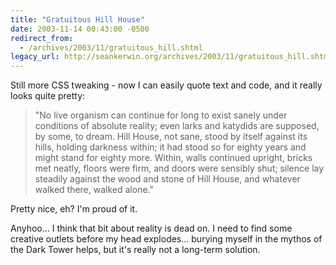 ```yaml
---
title: "Gratuitous Hill House"
date: 2003-11-14 00:43:00 -0500
redirect_from:
  - /archives/2003/11/gratuitous_hill.shtml
legacy_url: http://seankerwin.org/archives/2003/11/gratuitous_hill.shtml
---
```

Still more CSS tweaking - now I can easily quote text and code, and it really looks quite pretty:

> "No live organism can continue for long to exist sanely under conditions of absolute reality; even larks and katydids are supposed, by some, to dream. Hill House, not sane, stood by itself against its hills, holding darkness within; it had stood so for eighty years and might stand for eighty more. Within, walls continued upright, bricks met neatly, floors were firm, and doors were sensibly shut; silence lay steadily against the wood and stone of Hill House, and whatever walked there, walked alone."

Pretty nice, eh? I'm proud of it.

Anyhoo... I think that bit about reality is dead on. I need to find some creative outlets before my head explodes... burying myself in the mythos of the Dark Tower helps, but it's really not a long-term solution.

